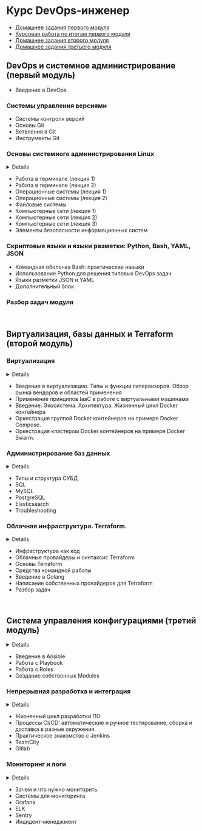 # Курс DevOps-инженер
- [Домашнее задания первого модуля](1.Sysadm-homeworks)
- [Курсовая работа по итогам первого модуля](CourseWork)
- [Домашнее задания второго модуля](2.Virt-homeworks)
- [Домашнее задания третьего модуля](3.Mnt-homeworks)

## DevOps и системное администрирование (первый модуль) 

- Введение в DevOps
### Системы управления версиями
- Системы контроля версий
- Основы Git
- Ветвления в Git
- Инструменты Git

### Основы системного администрирования Linux
<details>
Узнаете, какие бывают типы операционных систем, какие функции они обеспечивают.
Поймёте, как устроено взаимодействие внутри ОС, как приложения обращаются к системе.
Детально разберёте ОС Linux и принципы работы системного администратора с ней.
Научитесь управлять процессами, потоками, сигналами, хранением данных.
  
Изучите основы работы компьютерных сетей, команды для конфигурации сетевых устройств и служб,
инструменты настройки и диагностики сетей, а также самые распространённые сетевые приложения.
Рассмотрите модель OSI, работу сетей TCP/IP на втором, третьем и четвёртом уровнях. 
Узнаете, как работать с VPN, Firewall, NAT.
</details>

- Работа в терминале (лекция 1)
- Работа в терминале (лекция 2)
- Операционные системы (лекция 1)
- Операционные системы (лекция 2)
- Файловые системы
- Компьютерные сети (лекция 1)
- Компьютерные сети (лекция 2)
- Компьютерные сети (лекция 3)
- Элементы безопасности информационных систем

### Скриптовые языки и языки разметки: Python, Bash, YAML, JSON
- Командная оболочка Bash: практические навыки
- Использование Python для решения типовых DevOps задач
- Языки разметки JSON и YAML
- Дополнительный блок
### Разбор задач модуля
<br />

## Виртуализация, базы данных и Terraform (второй модуль)

### Виртуализация
<details>
Узнаете различия видов виртуализации и контейнеризации. 
Научитесь управлять виртуальными машинами с помощью libvirtd. 
Напишете несколько Dockerfile, которые можно будет использовать в дальнейших проектах как примеры. 
Научитесь запускать несколько контейнеров одновременно и объединять их в виртуальную сеть.
</details>

- Введение в виртуализацию. Типы и функции гипервизоров. Обзор рынка вендоров и областей применения
- Применение принципов IaaC в работе с виртуальными машинами
- Введение. Экосистема. Архитектура. Жизненный цикл Docker контейнера
- Оркестрация группой Docker контейнеров на примере Docker Compose.
- Оркестрация кластером Docker контейнеров на примере Docker Swarm.

### Администрирование баз данных
<details>
Познакомитесь с решениями для полнотекстового поиска. 
Овладеете навыками установки и настройки кеш-систем.
Научитесь устанавливать и настраивать базы данных для нужд разработки. 
Познакомитесь с технологиями создания отказоустойчивых кластеров 
баз данных и кеш систем при помощи кластеризации и шардинга. 
Научитесь писать простые SQL-запросы и запросы для работы с NoSQL-базами данных.
</details>

- Типы и структура СУБД
- SQL
- MySQL
- PostgreSQL
- Elasticsearch
- Troubleshooting

### Облачная инфраструктура. Terraform.
<details>
Научитесь описывать конфигурацию любых сервисов, имеющих API, в виде кода при помощи Terraform. 
Поймёте, как выстраивать командные процессы работы над инфраструктурой. 
Овладеете навыками написания скриптов на Golang. 
Научитесь писать собственные расширения для Terraform.
</details>

- Инфраструктура как код
- Облачные провайдеры и синтаксис Terraform
- Основы Terraform
- Средства командной работы
- Введение в Golang
- Написание собственных провайдеров для Terraform
- Разбор задач
<br />

## Система управления конфигурациями (третий модуль)
<details>
Научитесь описывать инфраструктуру в виде кода. 
Сможете настроить удалённый сервер и восстановить его конфигурацию в случае необходимости. 
Получите набор готовых шаблонов для решения типовых задач конфигурирования серверов.
</details> 

- Введение в Ansible
- Работа с Playbook
- Работа с Roles
- Создание собственных Modules

### Непрерывная разработка и интеграция
<details>
Подробно разберём все этапы жизни ПО. 
Вы узнаете, как организовать взаимодействие между разработчиками, 
тестировщиками и системными администраторами.
Получите практические навыки работы с Jira, Jenkins, TeamCity и Gitlab CI.
</details>

- Жизненный цикл разработки ПО
- Процессы CI/CD: автоматические и ручное тестирование, сборка и доставка в разные окружения.
- Практическое знакомство с Jenkins
- TeamCity
- Gitlab

### Мониторинг и логи
<details>
Подробно разберётесь, зачем нужен мониторинг и какие параметры нужно контролировать. 
Узнаете, как организовать систему оповещения о различных событиях, чтобы узнавать о сбоях первым, а не от заказчика. 
Научитесь организовывать логирование всех действий приложений и анализировать эти логи. 
Овладеете навыками работы с elasticsearch, Logstash, Kibana и Graylog. 
Научитесь настраивать связку Prometehus + Grafana + Alertmanager. 
Познакомитесь с Zabbix для мониторинга физических и виртуальных машин
</details>

- Зачем и что нужно мониторить
- Системы для мониторинга
- Grafana
- ELK
- Sentry
- Инцидент-менеджмент
